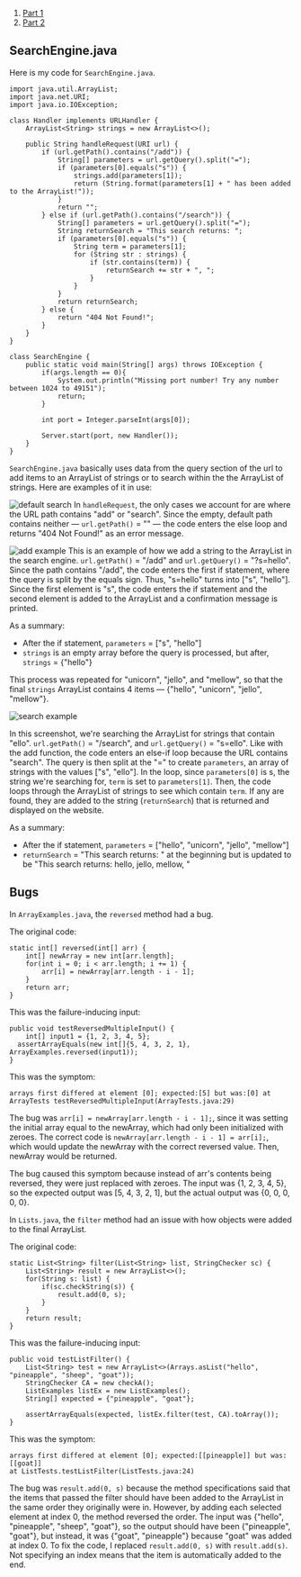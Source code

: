 1. [Part 1](#searchengine.java)
2. [Part 2](#bugs)

## SearchEngine.java
Here is my code for ```SearchEngine.java```.

    import java.util.ArrayList;
    import java.net.URI;
    import java.io.IOException;

    class Handler implements URLHandler {
        ArrayList<String> strings = new ArrayList<>();

        public String handleRequest(URI url) {
            if (url.getPath().contains("/add")) {
                String[] parameters = url.getQuery().split("=");
                if (parameters[0].equals("s")) {
                    strings.add(parameters[1]);
                    return (String.format(parameters[1] + " has been added to the ArrayList!"));
                }
                return "";
            } else if (url.getPath().contains("/search")) {
                String[] parameters = url.getQuery().split("=");
                String returnSearch = "This search returns: ";
                if (parameters[0].equals("s")) {
                    String term = parameters[1];
                    for (String str : strings) {
                        if (str.contains(term)) {
                            returnSearch += str + ", ";
                        }
                    }
                }
                return returnSearch;
            } else {
                return "404 Not Found!";
            }
        }
    }

    class SearchEngine {
        public static void main(String[] args) throws IOException {
            if(args.length == 0){
                System.out.println("Missing port number! Try any number between 1024 to 49151");
                return;
            }

            int port = Integer.parseInt(args[0]);

            Server.start(port, new Handler());
        }
    }

```SearchEngine.java``` basically uses data from the query section of the url to add items to an ArrayList of strings or to search within the the ArrayList of strings. Here are examples of it in use:

![default search](lab-report-2/2-search-default-404.png)
In ```handleRequest```, the only cases we account for are where the URL path contains "add" or "search". Since the empty, default path contains neither — ```url.getPath()```  = "" — the code enters the else loop and returns "404 Not Found!" as an error message. 

![add example](lab-report-2/2-search-add-hello.png) 
This is an example of how we add a string to the ArrayList in the search engine. ```url.getPath()``` = "/add" and ```url.getQuery()``` = "?s=hello". Since the path contains "/add", the code enters the first if statement, where the query is split by the equals sign. Thus, "s=hello" turns into ["s", "hello"]. Since the first element is "s", the code enters the if statement and the second element is added to the ArrayList and a confirmation message is printed. 

As a summary:
- After the if statement, ```parameters``` = ["s", "hello"]
- ```strings``` is an empty array before the query is processed, but after, ```strings``` = {"hello"}

This process was repeated for "unicorn", "jello", and "mellow", so that the final ```strings``` ArrayList contains 4 items — {"hello", "unicorn", "jello", "mellow"}.

![search example](lab-report-2/2-search-ello.png)

In this screenshot, we're searching the ArrayList for strings that contain "ello". ```url.getPath()``` = "/search", and ```url.getQuery()``` = "s=ello". Like with the add function, the code enters an else-if loop because the URL contains "search". The query is then split at the "=" to create ```parameters```, an array of strings with the values ["s", "ello"]. In the loop, since ```parameters[0]``` is s, the string we're searching for, ```term``` is set to ```parameters[1]```. Then, the code loops through the ArrayList of strings to see which contain ```term```. If any are found, they are added to the string (```returnSearch```) that is returned and displayed on the website. 

As a summary:
- After the if statement, ```parameters``` = ["hello", "unicorn", "jello", "mellow"]
- ```returnSearch``` = "This search returns: " at the beginning but is updated to be "This search returns: hello, jello, mellow, "

## Bugs
In ```ArrayExamples.java```, the ```reversed``` method had a bug. 

The original code: 

    static int[] reversed(int[] arr) {
        int[] newArray = new int[arr.length];
        for(int i = 0; i < arr.length; i += 1) {
            arr[i] = newArray[arr.length - i - 1];
        }
        return arr;
    }
  
This was the failure-inducing input: 

    public void testReversedMultipleInput() {
        int[] input1 = {1, 2, 3, 4, 5};
      assertArrayEquals(new int[]{5, 4, 3, 2, 1}, ArrayExamples.reversed(input1));
    }

This was the symptom: 

    arrays first differed at element [0]; expected:[5] but was:[0] at ArrayTests testReversedMultipleInput(ArrayTests.java:29)

The bug was ```arr[i] = newArray[arr.length - i - 1];```, since it was setting the initial array equal to the newArray, which had only been initialized with zeroes. The correct code is ```newArray[arr.length - i - 1] = arr[i];```, which would update the newArray with the correct reversed value. Then, newArray would be returned. 

The bug caused this symptom because instead of arr's contents being reversed, they were just replaced with zeroes. The input was {1, 2, 3, 4, 5}, so the expected output was [5, 4, 3, 2, 1], but the actual output was {0, 0, 0, 0, 0}.

In ```Lists.java```, the ```filter``` method had an issue with how objects were added to the final ArrayList. 

The original code: 

    static List<String> filter(List<String> list, StringChecker sc) {
        List<String> result = new ArrayList<>();
        for(String s: list) {
            if(sc.checkString(s)) {
                result.add(0, s);
            }
        }
        return result;
    }

This was the failure-inducing input: 

    public void testListFilter() {
        List<String> test = new ArrayList<>(Arrays.asList("hello", "pineapple", "sheep", "goat"));
        StringChecker CA = new checkA();
        ListExamples listEx = new ListExamples();
        String[] expected = {"pineapple", "goat"};

        assertArrayEquals(expected, listEx.filter(test, CA).toArray());
    }

This was the symptom: 

    arrays first differed at element [0]; expected:[[pineapple]] but was:[[goat]]
    at ListTests.testListFilter(ListTests.java:24)

The bug was ```result.add(0, s)``` because the method specifications said that the items that passed the filter should have been added to the ArrayList in the same order they originally were in. However, by adding each selected element at index 0, the method reversed the order. The input was {"hello", "pineapple", "sheep", "goat"}, so the output should have been {"pineapple", "goat"}, but instead, it was {"goat", "pineapple"} because "goat" was added at index 0. To fix the code, I replaced ```result.add(0, s)``` with ```result.add(s)```. Not specifying an index means that the item is automatically added to the end. 


